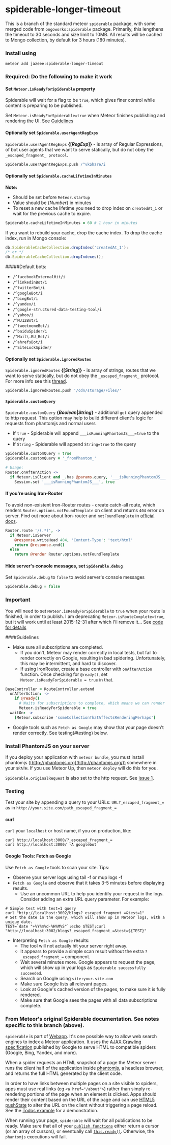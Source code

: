 spiderable-longer-timeout
====

This is a branch of the standard meteor `spiderable` package, with some merged code from
`ongoworks:spiderable` package. Primarily, this lengthens the timeout to 30 seconds and
size limit to 10MB. All results will be cached to Mongo collection, by default for 3 hours (180 minutes).

### Install using
```shell
meteor add jazeee:spiderable-longer-timeout
```

### Required: Do the following to make it work
#### Set `Meteor.isReadyForSpiderable` property
Spiderable will wait for a flag to be `true`, which gives finer control while content is preparing to be published.

Set `Meteor.isReadyForSpiderable=true` when Meteor finishes publishing and rendering the UI. See [Guidelines](#guidelines)

#### Optionally set `Spiderable.userAgentRegExps`
`Spiderable.userAgentRegExps` __{[*RegExp*]}__ - is array of Regular Expressions, of bot user agents that we want to serve statically, but do not obey the `_escaped_fragment_ protocol`.
```coffeescript
Spiderable.userAgentRegExps.push /^vkShare/i
```

#### Optionally set `Spiderable.cacheLifetimeInMinutes`
__Note:__ 
 - Should be set before `Meteor.startup`
 - Value should be {*Number*} in minutes
 - To reset a new cache lifetime you need to drop index on `createdAt_1` or wait for the previous cache to expire.
```coffeescript
Spiderable.cacheLifetimeInMinutes = 60 # 1 hour in minutes
```
If you want to rebuild your cache, drop the cache index. To drop the cache index, run in Mongo console:
```javascript
db.SpiderableCacheCollection.dropIndex('createdAt_1');
/* or */
db.SpiderableCacheCollection.dropIndexes();
```

#####Default bots:
 - `/^facebookExternalHit/i`
 - `/^linkedinBot/i`
 - `/^twitterBot/i`
 - `/^googleBot/i`
 - `/^bingBot/i`
 - `/^yandex/i`
 - `/^google-structured-data-testing-tool/i`
 - `/^yahoo/i`
 - `/^MJ12Bot/i`
 - `/^tweetmemeBot/i`
 - `/^baiduSpider/i`
 - `/^Mail\.RU_Bot/i`
 - `/^ahrefsBot/i`
 - `/^SiteLockSpider/`

#### Optionally set `Spiderable.ignoredRoutes`
`Spiderable.ignoredRoutes` __{[*String*]}__ - is array of strings, routes that we want to serve statically, but do not obey the `_escaped_fragment_` protocol. For more info see this [thread](https://github.com/meteor/meteor/issues/3853).
```coffeescript
Spiderable.ignoredRoutes.push '/cdn/storage/Files/'
```

#### `Spiderable.customQuery`
`Spiderable.customQuery` __{*Boolean*|*String*}__ - additional `get` query appended to http request.
This option may help to build different client's logic for requests from phantomjs and normal users

 - If `true` - Spiderable will append `___isRunningPhantomJS___=true` to the query
 - If `String` - Spiderable will append `String=true` to the query
```coffeescript
Spiderable.customQuery = true
Spiderable.customQuery = '_fromPhantom_'

# Usage:
Router.onAfterAction ->
  if Meteor.isClient and _.has @params.query, '___isRunningPhantomJS___'
    Session.set '___isRunningPhantomJS___', true
```

#### If you're using Iron-Router
To avoid non-existent Iron-Router routes - create catch-all route, which renders `Router.options.notFoundTemplate` on client and returns `404` error on server. Find out more about Iron-router and `notFoundTemplate` in [official docs](http://iron-meteor.github.io/iron-router/#applying-plugins-to-specific-routes).
```coffeescript
Router.route '/(.*)', ->
  if Meteor.isServer
    @response.writeHead 404, 'Content-Type': 'text/html'
    return @response.end()
  else
    return @render Router.options.notFoundTemplate
```

#### Hide server's console messages, set `Spiderable.debug`
Set `Spiderable.debug` to `false` to avoid server's console messages
```coffeescript
Spiderable.debug = false
```


### **Important**
You will need to set `Meteor.isReadyForSpiderable` to `true` when your route is finished, in order to publish.
I am deprecating `Meteor.isRouteComplete=true`, but it will work until at least 2015-12-31 after which I'll remove it...
See [code for details](https://github.com/jazeee/jazeee-meteor-spiderable/blob/master/phantom_script.js)

####Guidelines
* Make sure all subscriptions are completed.
   * If you don't, Meteor may render correctly in local tests, but fail to render correctly on Google, resulting in bad spidering. Unfortunately, this may be intermittent, and hard to discover.
   * If using IronRouter, create a base controller with `onAfterAction` function. Once checking for `@ready()`, set `Meteor.isReadyForSpiderable = true` in that.
```coffeescript
BaseController = RouteController.extend
  onAfterAction: ->
    if @ready()
      # Waits for subscriptions to complete, which means we can render the page.
      Meteor.isReadyForSpiderable = true
  waitOn: ->
    [Meteor.subscribe 'someCollectionThatAffectsRenderingPerhaps']
```
* Google tools such as `Fetch as Google` may show that your page doesn't render correctly. See testing(#testing) below.

### Install PhantomJS on your server
If you deploy your application with `meteor bundle`, you must install
phantomjs ([http://phantomjs.org](http://phantomjs.org/)) somewhere in your
`$PATH`. If you use Meteor Up, then `meteor deploy` will do this for you.

`Spiderable.originalRequest` is also set to the http request. See [issue 1](https://github.com/jazeee/jazeee-meteor-spiderable/issues/1).

### Testing
Test your site by appending a query to your URLs: `URL?_escaped_fragment_=` as in `http://your.site.com/path_escaped_fragment_=`

#### curl
`curl` your `localhost` or host name, if you on production, like:
```shell
curl http://localhost:3000/?_escaped_fragment_=
curl http://localhost:3000/ -A googlebot
```

#### Google Tools: Fetch as Google
Use `Fetch as Google` tools to scan your site. Tips:
* Observe your server logs using tail -f or mup logs -f
* `Fetch as Google` and observe that it takes 3-5 minutes before displaying results.
   * Use an uncommon URL to help you identify your request in the logs. Consider adding an extra URL query parameter. For example:
```shell
# Simple test with test=1 query
curl "http://localhost:3002/blogs?_escaped_fragment_=&test=1"
# Set the date in the query, which will show up in Meteor logs, with a unique date.
TEST=`date "+%Y%m%d-%H%M%S"`;echo $TEST;curl "http://localhost:3002/blogs?_escaped_fragment_=&test=${TEST}"
```
* Interpreting `Fetch as Google` results:
   * The tool will not actually hit your server right away.
   * It appears to provide a simple scan result without the extra `?_escaped_fragment_=` component.
   * Wait several minutes more. Google appears to request the page, which will show up in your logs as `Spiderable successfully succeeded`.
   * Search on Google using `site:your.site.com`
   * Make sure Google lists all relevant pages.
   * Look at Google's cached version of the pages, to make sure it is fully rendered.
   * Make sure that Google sees the pages with all data subscriptions complete.

### From Meteor's original Spiderable documentation. See notes specific to this branch (above).

`spiderable` is part of [Webapp](https://www.meteor.com/webapp). It's
one possible way to allow web search engines to index a Meteor
application. It uses the [AJAX Crawling
specification](https://developers.google.com/webmasters/ajax-crawling/)
published by Google to serve HTML to compatible spiders (Google, Bing,
Yandex, and more).

When a spider requests an HTML snapshot of a page the Meteor server runs the
client half of the application inside [phantomjs](http://phantomjs.org/), a
headless browser, and returns the full HTML generated by the client code.

In order to have links between multiple pages on a site visible to spiders, apps
must use real links (eg `<a href="/about">`) rather than simply re-rendering
portions of the page when an element is clicked. Apps should render their
content based on the URL of the page and can use [HTML5
pushState](https://developer.mozilla.org/en-US/docs/DOM/Manipulating_the_browser_history)
to alter the URL on the client without triggering a page reload. See the [Todos
example](http://meteor.com/examples/todos) for a demonstration.

When running your page, `spiderable` will wait for all publications
to be ready. Make sure that all of your [`publish functions`](#meteor_publish)
either return a cursor (or an array of cursors), or eventually call
[`this.ready()`](#publish_ready). Otherwise, the `phantomjs` executions
will fail.

